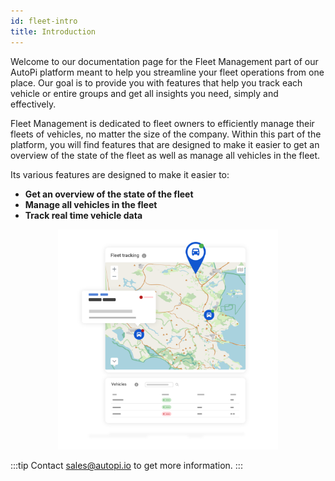 ```yaml
---
id: fleet-intro
title: Introduction
---
```


Welcome to our documentation page for the Fleet Management part of our AutoPi 
platform meant to help you streamline your fleet operations from one place. Our 
goal is to provide you with features that help you track each vehicle or entire 
groups and get all insights you need, simply and effectively.  

Fleet Management is dedicated to fleet owners to efficiently manage their fleets 
of vehicles, no matter the size of the company. Within this part of the platform,
you will find features that are designed to make it easier to get an overview of 
the state of the fleet as well as manage all vehicles in the fleet. 

Its various features are designed to make it easier to:
- **Get an overview of the state of the fleet**
- **Manage all vehicles in the fleet**
- **Track real time vehicle data** 

<p align="center">
    <img src="/img/cloud/fleet/introduction/AutoPI_CTA_23-24_GeoMap_01_Flat.png" alt="Fleet intro graphics" width="70%" />
</p>

:::tip
Contact sales@autopi.io to get more information.
:::
